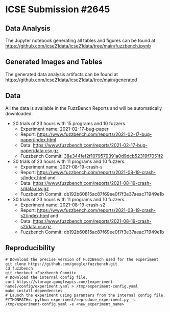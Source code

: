 # ICSE Submission #2645

## Data Analysis
The Jupyter notebook generating all tables and figures can be found at https://github.com/icse21data/icse21data/tree/main/fuzzbench.ipynb

## Generated Images and Tables
The generated data analysis artifacts can be found at https://github.com/icse21data/icse21data/tree/main/generated

## Data
All the data is available in the FuzzBench Reports and will be automatically downloaded.
 * 20 trials of 23 hours with 15 programs and 10 fuzzers.
   * Experiment name: 2021-02-17-bug-paper
   * Report: https://www.fuzzbench.com/reports/2021-02-17-bug-paper/index.html
   * Data: https://www.fuzzbench.com/reports/2021-02-17-bug-paper/data.csv.gz
   * Fuzzbench Commit: [38e344fef2f1079579391a0d9dcb52319f7051f2](https://github.com/google/fuzzbench/commits/38e344fef2f1079579391a0d9dcb52319f7051f2)
 * 30 trials of 23 hours with 11 programs and 10 fuzzers.
   * Experiment name: 2021-08-19-crash-s
   * Report: https://www.fuzzbench.com/reports/2021-08-19-crash-s/index.html and 
   * Data: https://www.fuzzbench.com/reports/2021-08-19-crash-s/data.csv.gz
   * Fuzzbench Commit: db192b60815ac87f69ee0f7f3e37aeac71949e1b
 * 30 trials of 23 hours with 11 programs and 10 fuzzers.
   * Experiment name: 2021-08-19-crash-s2
   * Report: https://www.fuzzbench.com/reports/2021-08-19-crash-s2/index.html and 
   * Data: https://www.fuzzbench.com/reports/2021-08-19-crash-s2/data.csv.gz
   * Fuzzbench Commit: db192b60815ac87f69ee0f7f3e37aeac71949e1b

## Reproducibility

```
# Download the precise version of FuzzBench used for the experiment
git clone https://github.com/google/fuzzbench.git
cd fuzzbench
git checkout <Fuzzbench Commit>
# Download the internal config file.
curl https://storage.googleapis.com/[experiment-name]/config/experiment.yaml > /tmp/experiment-config.yaml
make install-dependencies
# Launch the experiment using paramters from the internal config file.
PYTHONPATH=. python experiment/reproduce_experiment.py -c /tmp/experiment-config.yaml -e <new_experiment_name>
```


